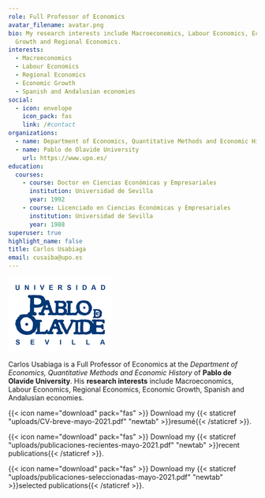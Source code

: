 ```yaml
---
role: Full Professor of Economics
avatar_filename: avatar.png
bio: My research interests include Macroeconomics, Labour Economics, Economic
  Growth and Regional Economics.
interests:
  - Macroeconomics
  - Labour Economics
  - Regional Economics
  - Economic Growth
  - Spanish and Andalusian economies
social:
  - icon: envelope
    icon_pack: fas
    link: /#contact
organizations:
  - name: Department of Economics, Quantitative Methods and Economic History
  - name: Pablo de Olavide University
    url: https://www.upo.es/
education:
  courses:
    - course: Doctor en Ciencias Económicas y Empresariales
      institution: Universidad de Sevilla
      year: 1992
    - course: Licenciado en Ciencias Económicas y Empresariales
      institution: Universidad de Sevilla
      year: 1988
superuser: true
highlight_name: false
title: Carlos Usabiaga
email: cusaiba@upo.es
---
```

![](logo-upo.png)

Carlos Usabiaga is a Full Professor of Economics at the *Department of Economics, Quantitative Methods and Economic History* of **Pablo de Olavide University**. His **research interests** include Macroeconomics, Labour Economics, Regional Economics, Economic Growth, Spanish and Andalusian economies.

{{< icon name="download" pack="fas" >}} Download my {{< staticref "uploads/CV-breve-mayo-2021.pdf" "newtab" >}}resumé{{< /staticref >}}.

{{< icon name="download" pack="fas" >}} Download my {{< staticref "uploads/publicaciones-recientes-mayo-2021.pdf" "newtab" >}}recent publications{{< /staticref >}}.

{{< icon name="download" pack="fas" >}} Download my {{< staticref "uploads/publicaciones-seleccionadas-mayo-2021.pdf" "newtab" >}}selected publications{{< /staticref >}}.
